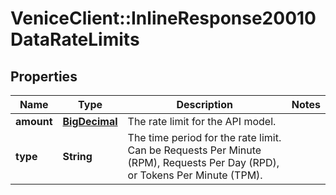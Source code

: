 # VeniceClient::InlineResponse20010DataRateLimits

## Properties
Name | Type | Description | Notes
------------ | ------------- | ------------- | -------------
**amount** | [**BigDecimal**](BigDecimal.md) | The rate limit for the API model. | 
**type** | **String** | The time period for the rate limit. Can be Requests Per Minute (RPM), Requests Per Day (RPD), or Tokens Per Minute (TPM). | 

